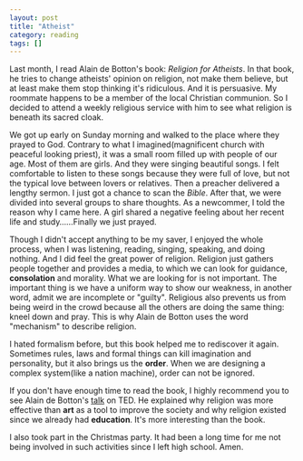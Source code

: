 ```yaml
---
layout: post
title: "Atheist"
category: reading
tags: []
---
```



Last month, I read Alain de Botton's book: *Religion for Atheists*. In that book, he tries to change atheists' opinion on religion, not make them believe, but at least make them stop thinking it's ridiculous. And it is persuasive. My roommate happens to be a member of the local Christian communion. So I decided to attend a weekly religious service with him to see what religion is beneath its sacred cloak.


We got up early on Sunday morning and walked to the place where they prayed to God. Contrary to what I imagined(magnificent church with peaceful looking priest), it was a small room filled up with people of our age. Most of them are girls. And they were singing beautiful songs. I felt comfortable to listen to these songs because they were full of love, but not the typical love between lovers or relatives. Then a preacher delivered a lengthy sermon. I just got a chance to scan the *Bible*. After that, we were divided into several groups to share thoughts. As a newcommer, I told the reason why I came here. A girl shared a negative feeling about her recent life and study……Finally we just prayed. 


Though I didn't accept anything to be my saver, I enjoyed the whole process, when I was listening, reading, singing, speaking, and doing nothing. And I did feel the great power of religion. Religion just gathers people together and provides a media, to which we can look for guidance, **consolation** and morality. What we are looking for is not important. The important thing is we have a uniform way to show our weakness, in another word, admit we are incomplete or "guilty". Religious also prevents us from being weird in the crowd because all the others are doing the same thing: kneel down and pray. This is why Alain de Botton uses the word "mechanism" to describe religion.


I hated formalism before, but this book helped me to rediscover it again. Sometimes rules, laws and formal things can kill imagination and personality, but it also brings us the **order**. When we are designing a complex system(like a nation machine), order can not be ignored.


If you don't have enough time to read the book, I highly recommend you to see Alain de Botton's [talk](http://www.ted.com/talks/alain_de_botton_atheism_2_0.html) on TED. He explained why religion was more effective than **art** as a tool to improve the society and why religion existed since we already had **education**. It's more interesting than the book.


I also took part in the Christmas party. It had been a long time for me not being involved in such activities since I left high school. Amen.
